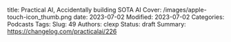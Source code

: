 title: Practical AI, Accidentally building SOTA AI
Cover: /images/apple-touch-icon_thumb.png
date: 2023-07-02
Modified: 2023-07-02
Categories: Podcasts
Tags:
Slug: 49
Authors: clexp
Status: draft
Summary:
https://changelog.com/practicalai/226

